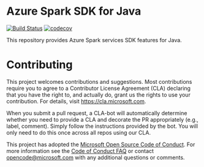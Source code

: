 # Azure Spark SDK for Java

[![Build Status](https://travis-ci.org/microsoft/azure-spark-java-sdk.svg?branch=master)](https://travis-ci.org/microsoft/azure-spark-java-sdk)
[![codecov](https://codecov.io/gh/microsoft/azure-spark-java-sdk/branch/master/graph/badge.svg)](https://codecov.io/gh/microsoft/azure-spark-java-sdk)

This repository provides Azure Spark services SDK features for Java.

# Contributing

This project welcomes contributions and suggestions.  Most contributions require you to agree to a
Contributor License Agreement (CLA) declaring that you have the right to, and actually do, grant us
the rights to use your contribution. For details, visit https://cla.microsoft.com.

When you submit a pull request, a CLA-bot will automatically determine whether you need to provide
a CLA and decorate the PR appropriately (e.g., label, comment). Simply follow the instructions
provided by the bot. You will only need to do this once across all repos using our CLA.

This project has adopted the [Microsoft Open Source Code of Conduct](https://opensource.microsoft.com/codeofconduct/).
For more information see the [Code of Conduct FAQ](https://opensource.microsoft.com/codeofconduct/faq/) or
contact [opencode@microsoft.com](mailto:opencode@microsoft.com) with any additional questions or comments.
